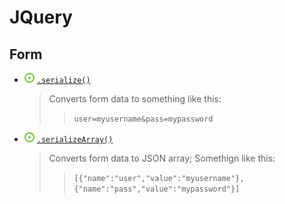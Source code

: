 # JQuery
## Form
- ![](../../../-/1.png) [`.serialize()`](jq-serialize.html)
    > Converts form data to something like this:   
    >> `user=myusername&pass=mypassword`
- ![](../../../-/1.png) [`.serializeArray()`](jq-serialize-array.html)
    > Converts form data to JSON array; Somethign like this:  
    >> `[{"name":"user","value":"myusername"},{"name":"pass","value":"mypassword"}]`